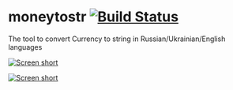 moneytostr [![Build Status](https://secure.travis-ci.org/javadev/moneytostr-russian.png)](http://travis-ci.org/javadev/moneytostr-russian)
==========

The tool to convert Currency to string in Russian/Ukrainian/English languages

[![Screen short](https://raw.github.com/javadev/moneytostr-russian/master/moneytostr.png)](http://javadev.github.io/moneytostr-russian/)

[![Screen short](https://raw.github.com/javadev/moneytostr-russian/master/moneytostr2.png)](http://javadev.github.io/moneytostr-russian/)
